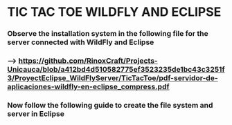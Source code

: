 # TIC TAC TOE WILDFLY AND ECLIPSE
### Observe the installation system in the following file for the server connected with WildFly and Eclipse
### --> https://github.com/RinoxCraft/Projects-Unicauca/blob/a412bd4d510582775ef3523235de1bc43c3251f3/ProyectEclipse_WildFlyServer/TicTacToe/pdf-servidor-de-aplicaciones-wildfly-en-eclipse_compress.pdf 

### Now follow the following guide to create the file system and server in Eclipse
### 

